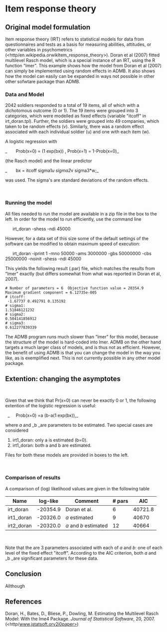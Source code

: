 #  Item response theory

## Original model formulation

Item response theory (IRT) refers to statistical models for data from questionnaires and tests as a basis for measuring abilities, attitudes, or other variables in psychometrics (<http/en.wikipedia.orwikItem_response_theory>). Doran et al (2007) fitted multilevel Rasch model, which is a special instance of an IRT, using the R function "lmer". This example shows how the model from Doran et al (2007) can simply be implemented using random effects in ADMB. It also shows how the model can easily can be expanded in ways not possible in other other sofwtare package than ADMB.   
  

### Data and Model  

2042 soldiers responded to a total of 19 items, all of which with a dichotomous outcome (0 or 1). The 19 items were grouped into 3 categories, which were modelled as fixed effects (variable "itcoff" in irt_doran.tpl). Further, the soldiers were grouped into 49 companies, which taken to be random effects (v). Similarly, there was a random effect associated with each individual soldier (u) and one with each item (w).  
  
A logistic regression with

_       Prob(x=0) = (1 exp(bx)) , Prob(x=1) = 1-Prob(x=0)_

(the Rasch model) and the linear predictor

_       bx = itcoff sigma1*u sigma2*v sigma3*w;_

was used. The sigma's are standard deviations of the random effects.

 

### Running the model  

All files needed to run the model are available in a zip file in the box to the left. In order for the model to run efficiently, use the command line

      irt_doran -shess -ndi 45000

However, for a data set of this size some of the default settings of the software can be modified to obtain maximum speed of execution:

      irt_doran -iprint 1 -mno 50000 -ams 3000000 -gbs 50000000 -cbs 25000000 -noinit -shess -ndi 45000

This yields the following result (.par) file, which matches the results from "lmer" exactly (but differs somewhat from what was reported in Doran et al, 2007). 

    # Number of parameters = 6  Objective function value = 20354.9  Maximum gradient component = 6.12735e-005
    # itcoff:
     -1.67737 0.492791 0.135192
    # sigma1:
    1.51846121232
    # sigma2:
    0.504141856912
    # sigma3:
    0.612277839339

The ADMB program runs much slower than "lmer" for this model, because the structure of the model is hard-coded into lmer. ADMB on the other hand targets a much larger class of models, and is thus not as efficient. However, the benefit of using ADMB is that you can change the model in the way you like, as is exemplified next. This is not currently possible in any other model package.

## Extention: changing the asymptotes  

 

Given that we think that Pr(x=0) can never be exactly 0 or 1, the following extention of the logistic regression is useful: 

  _     Prob(x=0) =a (b-a(1 exp(bx)),_

where _a_ and _b _are parameters to be estimated. Two special cases are considered

1. irt1_doran: only a is estimated (b=0).
2. irt1_doran: both a and b are estimated.

Files for both these models are provided in boxes to the left.

 

### Comparison of results

A comparison of (log) likelihood values are given in the following table

| Name       | log-like | Comment               | # pars | AIC     |
| ---------- | -------- | --------------------- | ------ | ------- |
| irt_doran  | -20354.9 | Doran et al.          | 6      | 40721.8 |
| irt1_doran | -20326.0 | _a_ estimated         | 9      | 40670   |
| irt2_doran | -20320.0 | _a_ and _b_ estimated | 12     | 40664   |

 

Note that the are 3 parameters associated with each of _a_ and _b_: one of each level of the fixed effect "itcoff". According to the AIC criterion, both _a_ and _b _are significant parameters for these data.

###

## Conclusion  

Allthough 

## References  
  

Doran, H., Bates, D., Bliese, P., Dowling, M. Estimating the Multilevel Rasch Model: With the lme4 Package. _Journal of Statistical Software_, 20, 2007. (<http/www.jstatsoft.orv2i0paper>)